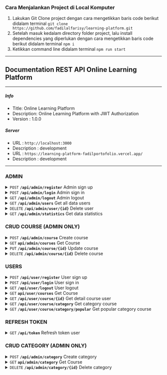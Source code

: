 ### Cara Menjalankan Project di Local Komputer
1. Lakukan Git Clone project dengan cara mengetikkan baris code berikut didalam terminal
``git clone https://github.com/fadilalfarisy/learning-platform.git``
2. Setelah masuk kedalam directory folder project, lalu install dependencies yang diperlukan dengan cara mengetikkan baris code berikut didalam terminal
``npm i``
3. Ketikkan command line didalam terminal
``npm run start``

***

## Documentation REST API Online Learning Platform

***

##### **Info**
- Title: Online Learning Platform
- Description: Online Learning Platform with JWT Authorization
- Version : 1.0.0

##### **Server**
- URL : ``http://localhost:3000``
- Description : development
- URL : ``https://learning-platform-fadilportofolio.vercel.app/``
- Description : development
***

### ADMIN

<!-- REGISTER ADMIN -->
<details>

<summary> <code>POST</code> <code><b>/api/admin/register</b></code> Admin sign up </summary>

##### Request

- ##### Body

    > | Name      |  Type     | Data Type       |
    > |-----------|-----------|-----------------|
    > | username  |  required |  String         |
    > | password  |  required |  String         |

- ##### Example 

    ```json
    {
        "username": "admin",
        "password": "123"
    }
    ```

</details>


<!-- LOGIN ADMIN -->
<details>

<summary> <code>POST</code> <code><b>/api/admin/login</b></code> Admin sign in </summary>

##### Request

- ##### Body

    > | Name      |  Type     | Data Type       |
    > |-----------|-----------|-----------------|
    > | username  |  required |  String         |
    > | password  |  required |  String         |

- ##### Example 

    ```json
    {
        "username": "admin",
        "password": "123"
    }
    ```

</details>


<!-- LOGOUT ADMIN -->
<details>

<summary> <code>GET</code> <code><b>/api/admin/logout</b></code> Admin logout </summary>

</details>


<!-- GET ALL USER -->
<details>

<summary> <code>GET</code> <code><b>/api/admin/users</b></code> Get all data users </summary>

##### Request

- ##### Bearer Token

    > | Name          |  Type     | Data Type       |
    > |---------------|-----------|-----------------|
    > | access token  |  required |  None           |

</details>


<!-- DELETE USER -->
<details>

<summary> <code>DELETE</code> <code><b>/api/admin/user/{id}</b></code> Delete user </summary>

##### Request

- ##### Bearer Token

    > | Name          |  Type     | Data Type       |
    > |---------------|-----------|-----------------|
    > | access token  |  required |  None           |

- ##### Params

    > | Name      |  Type     | Data Type       |
    > |-----------|-----------|-----------------|
    > | id        |  required |  ObjectId       |

</details>

<!-- GET DATA STATISTICS -->
<details>

<summary> <code>GET</code> <code><b>/api/admin/statistics</b></code> Get data statistics </summary>

##### Request

- ##### Bearer Token

    > | Name          |  Type     | Data Type       |
    > |---------------|-----------|-----------------|
    > | access token  |  required |  None           |

</details>


### CRUD COURSE (ADMIN ONLY)

<!-- CREATE COURSE -->
<details>

<summary> <code>POST</code> <code><b>/api/admin/course</b></code> Create course </summary>

##### Request

- ##### Bearer Token

    > | Name          |  Type     | Data Type       |
    > |---------------|-----------|-----------------|
    > | access token  |  required |  None           |

- ##### Form Data

    > | Name          |  Type     | Data Type                       |
    > |---------------|-----------|---------------------------------|
    > | course_name   |  required |  String                         |
    > | price         |  required |  Number                         |
    > | enroll        |  required |  Number                         |
    > | id_category   |  required |  ObjectId                       |
    > | course_image  |  required |  Binary                         |

</details>


<!-- GET COURSE -->
<details>

<summary> <code>GET</code> <code><b>api/admin/courses</b></code> Get Course </summary>

##### Request

- ##### Bearer Token

    > | Name          |  Type     | Data Type       |
    > |---------------|-----------|-----------------|
    > | access token  |  required |  None           |

- ##### Request Query

    > | Name    |  Type    | Description                             |
    > |---------|----------|-----------------------------------------|
    > | search  | optional | search course name by keyword           |
    > | price   | optional | sort course by price (lowest OR highest)|

</details>


<!-- UPDATE COURSE -->
<details>

<summary> <code>PUT</code> <code><b>/api/admin/course/{id}</b></code> Update course </summary>

##### Request

- ##### Bearer Token

    > | Name          |  Type     | Data Type       |
    > |---------------|-----------|-----------------|
    > | access token  |  required |  None           |

- ##### Params

    > | Name          |  Type     | Data Type       |
    > |---------------|-----------|-----------------|
    > | id            |  required |  Object         |

- ##### Form Data

    > | Name          |  Type     | Data Type                       |
    > |---------------|-----------|---------------------------------|
    > | course_name   |  required |  String                         |
    > | price         |  required |  Number                         |
    > | enroll        |  required |  Number                         |
    > | id_category   |  required |  ObjectId                       |
    > | course_image  |  required |  Binary                         |

</details>


<!-- DELETE COURSE -->
<details>

<summary> <code>DELETE</code> <code><b>/api/admin/course/{id}</b></code> Delete course </summary>

##### Request

- ##### Bearer Token

    > | Name          |  Type     | Data Type       |
    > |---------------|-----------|-----------------|
    > | access token  |  required |  None           |

- ##### Params

    > | Name          |  Type     | Data Type       |
    > |---------------|-----------|-----------------|
    > | id            |  required |  Object         |

</details>

### USERS

<!-- REGISTER USER -->
<details>

<summary> <code>POST</code> <code><b>/api/user/register</b></code> User sign up </summary>

##### Request

- ##### Body

    > | Name      |  Type     | Data Type       |
    > |-----------|-----------|-----------------|
    > | username  |  required |  String         |
    > | password  |  required |  String         |

- ##### Example 

    ```json
    {
        "username": "admin",
        "password": "123"
    }
    ```

</details>


<!-- LOGIN USER -->
<details>

<summary> <code>POST</code> <code><b>/api/user/login</b></code> User sign in </summary>

##### Request

- ##### Body

    > | Name      |  Type     | Data Type       |
    > |-----------|-----------|-----------------|
    > | username  |  required |  String         |
    > | password  |  required |  String         |

- ##### Example 

    ```json
    {
        "username": "admin",
        "password": "123"
    }
    ```

</details>


<!-- LOGOUT USER -->
<details>

<summary> <code>GET</code> <code><b>/api/user/logout</b></code> User logout </summary>

</details>

<!-- GET COURSE -->
<details>

<summary> <code>GET</code> <code><b>api/user/courses</b></code> Get Course </summary>

##### Request

- ##### Bearer Token

    > | Name          |  Type     | Data Type       |
    > |---------------|-----------|-----------------|
    > | access token  |  required |  None           |

- ##### Request Query

    > | Name    |  Type    | Description                             |
    > |---------|----------|-----------------------------------------|
    > | search  | optional | search course name by keyword           |
    > | price   | optional | sort course by price (lowest OR highest)|

</details>


<!-- GET DETAIL COURSE -->
<details>

<summary> <code>GET</code> <code><b>/api/user/course/{id}</b></code> Get detail course user </summary>

##### Request

- ##### Bearer Token

    > | Name          |  Type     | Data Type       |
    > |---------------|-----------|-----------------|
    > | access token  |  required |  None           |

- ##### Params

    > | Name      |  Type     | Data Type       |
    > |-----------|-----------|-----------------|
    > | id        |  required |  ObjectId       |

</details>


<!-- GET CATEGORY -->
<details>

<summary> <code>GET</code> <code><b>/api/user/course/category</b></code> Get category course </summary>

##### Request

- ##### Bearer Token

    > | Name          |  Type     | Data Type       |
    > |---------------|-----------|-----------------|
    > | access token  |  required |  None           |

</details>


<!-- GET POPULAR CATEGORY -->
<details>

<summary> <code>GET</code> <code><b>/api/user/course/category/popular</b></code> Get popular category course </summary>

##### Request

- ##### Bearer Token

    > | Name          |  Type     | Data Type       |
    > |---------------|-----------|-----------------|
    > | access token  |  required |  None           |

</details>



### REFRESH TOKEN

<!-- REFRESH TOKEN -->
<details>

<summary> <code>GET</code> <code><b>/api/token</b></code> Refresh token user </summary>

##### Request

- ##### Cookies

    > | Name          |  Type     | Data Type       |
    > |---------------|-----------|-----------------|
    > | refresh       |  required |  None           |

</details>




### CRUD CATEGORY (ADMIN ONLY)

<!-- CREATE CATEGORY -->
<details>

<summary> <code>POST</code> <code><b>/api/admin/category</b></code> Create category </summary>

##### Request

- ##### Bearer Token

    > | Name          |  Type     | Data Type       |
    > |---------------|-----------|-----------------|
    > | access token  |  required |  None           |

- ##### Body

    > | Name      |  Type     | Data Type       |
    > |-----------|-----------|-----------------|
    > | category_name |  required |  String         |

- ##### Example 

    ```json
    {
        "category_name": "FE"
    }
    ```

</details>


<!-- GET CATEGORY -->
<details>

<summary> <code>GET</code> <code><b>api/admin/category</b></code> Get Course </summary>

##### Request

- ##### Bearer Token

    > | Name          |  Type     | Data Type       |
    > |---------------|-----------|-----------------|
    > | access token  |  required |  None           |

</details>


<!-- DELETE CATEGORY -->
<details>

<summary> <code>DELETE</code> <code><b>/api/admin/category/{id}</b></code> Delete category </summary>

##### Request

- ##### Bearer Token

    > | Name          |  Type     | Data Type       |
    > |---------------|-----------|-----------------|
    > | access token  |  required |  None           |

- ##### Params

    > | Name          |  Type     | Data Type       |
    > |---------------|-----------|-----------------|
    > | id            |  required |  Object         |

</details>

